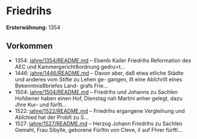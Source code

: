 # Friedrihs

**Ersterwähnung:** 1354

## Vorkommen
- 1354: [jahre/1354/README.md](../jahre/1354/README.md) – Ebenſo Kaiſer Friedrihs Reformation des
AEC und Kammergericht8ordnung gedru>t...
- 1446: [jahre/1446/README.md](../jahre/1446/README.md) – Davon aber, daß
etwa etliche Städte und anderes vom Stifte zu Lehen ge-
gangen, iſt eine Abſchriſt eines Bekenntnis8briefes Land-
grafs Frie...
- 1504: [jahre/1504/README.md](../jahre/1504/README.md) – Friedrihs und Johanns zu Sachſen Hofdiener
haben einen Hof, Dienstag nah Martini anher gelegt,
dazu Jhre Kur- und fürſtl...
- 1522: [jahre/1522/README.md](../jahre/1522/README.md) – Friedrihs ergangene Vergleihung und
Abſchied hat der Probſt zu S...
- 1527: [jahre/1527/README.md](../jahre/1527/README.md) – Herzog Johann Friedrihs zu Sachſen Gemahl, Frau
Sibylle, geborene Fürſtin von Cleve, iſ auf Fhrer fürftl...
